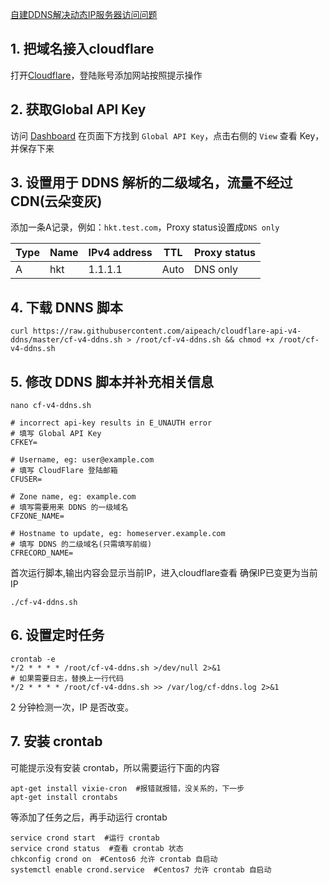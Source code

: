 [自建DDNS解决动态IP服务器访问问题](https://www.dmgls.com/1358.html)

## 1. 把域名接入cloudflare
打开[Cloudflare](https://www.cloudflare.com/zh-cn/)，登陆账号添加网站按照提示操作

## 2. 获取Global API Key
访问 [Dashboard](https://dash.cloudflare.com/profile) 在页面下方找到 `Global API Key`，点击右侧的 `View` 查看 Key，并保存下来

## 3. 设置用于 DDNS 解析的二级域名，流量不经过CDN(云朵变灰)
添加一条A记录，例如：`hkt.test.com`，Proxy status设置成`DNS only`

| Type | Name | IPv4 address | TTL  | Proxy status |
| ---- | ---- | ------------ | ---- | ------------ |
| A    | hkt  | 1.1.1.1      | Auto | DNS only     |


## 4. 下载 DNNS 脚本
```shell
curl https://raw.githubusercontent.com/aipeach/cloudflare-api-v4-ddns/master/cf-v4-ddns.sh > /root/cf-v4-ddns.sh && chmod +x /root/cf-v4-ddns.sh
```

## 5. 修改 DDNS 脚本并补充相关信息
```shell
nano cf-v4-ddns.sh
```

```shell
# incorrect api-key results in E_UNAUTH error
# 填写 Global API Key
CFKEY=

# Username, eg: user@example.com
# 填写 CloudFlare 登陆邮箱
CFUSER=

# Zone name, eg: example.com
# 填写需要用来 DDNS 的一级域名
CFZONE_NAME=

# Hostname to update, eg: homeserver.example.com
# 填写 DDNS 的二级域名(只需填写前缀)
CFRECORD_NAME=
```

首次运行脚本,输出内容会显示当前IP，进入cloudflare查看 确保IP已变更为当前IP
```shell
./cf-v4-ddns.sh
```

## 6. 设置定时任务
```
crontab -e
*/2 * * * * /root/cf-v4-ddns.sh >/dev/null 2>&1
# 如果需要日志，替换上一行代码
*/2 * * * * /root/cf-v4-ddns.sh >> /var/log/cf-ddns.log 2>&1
```
2 分钟检测一次，IP 是否改变。

## 7. 安装 crontab
可能提示没有安装 crontab，所以需要运行下面的内容

```shell
apt-get install vixie-cron  #报错就报错，没关系的，下一步
apt-get install crontabs
```

等添加了任务之后，再手动运行 crontab

```shell
service crond start  #运行 crontab
service crond status  #查看 crontab 状态
chkconfig crond on  #Centos6 允许 crontab 自启动
systemctl enable crond.service  #Centos7 允许 crontab 自启动
```

